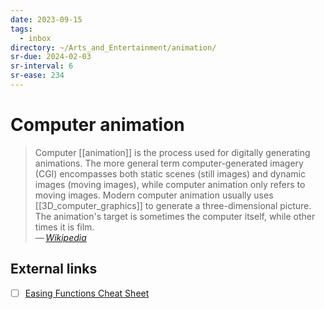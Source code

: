 ```yaml
---
date: 2023-09-15
tags:
  - inbox
directory: ~/Arts_and_Entertainment/animation/
sr-due: 2024-02-03
sr-interval: 6
sr-ease: 234
---
```


# Computer animation

> Computer [[animation]] is the process used for digitally generating
> animations. The more general term computer-generated imagery (CGI) encompasses
> both static scenes (still images) and dynamic images (moving images), while
> computer animation only refers to moving images. Modern computer animation
> usually uses [[3D_computer_graphics]] to generate a three-dimensional picture.
> The animation's target is sometimes the computer itself, while other times it
> is film.\
> — <cite>[Wikipedia](https://en.wikipedia.org/wiki/Computer_animation)</cite>

## External links

- [ ] [Easing Functions Cheat Sheet](https://easings.net/)
